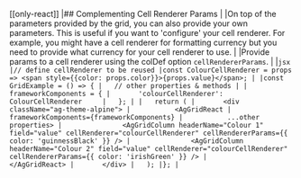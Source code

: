 [[only-react]]
|## Complementing Cell Renderer Params
|
|On top of the parameters provided by the grid, you can also provide your own parameters. This is useful if you want to 'configure' your cell renderer. For example, you might have a cell renderer for formatting currency but you need to provide what currency for your cell renderer to use.
|
|Provide params to a cell renderer using the colDef option `cellRendererParams`.
|
|```jsx
|// define cellRenderer to be reused
|const ColourCellRenderer = props => <span style={{color: props.color}}>{props.value}</span>;
|
|const GridExample = () => {
|   // other properties & methods
|
|   frameworkComponents = {
|       'colourCellRenderer': ColourCellRenderer    
|   };
|
|   return (
|       <div className="ag-theme-alpine">
|           <AgGridReact
|           frameworkComponents={frameworkComponents}
|           ...other properties>
|               <AgGridColumn headerName="Colour 1" field="value" cellRenderer="colourCellRenderer" cellRendererParams={{ color: 'guinnessBlack' }} />
|               <AgGridColumn headerName="Colour 2" field="value" cellRenderer="colourCellRenderer" cellRendererParams={{ color: 'irishGreen' }} />
|           </AgGridReact>
|       </div>
|   );
|};
|```
